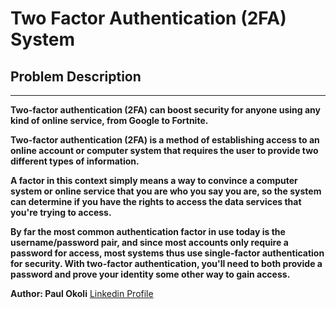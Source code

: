 # Two Factor Authentication (2FA) System

## Problem Description

---

**Two-factor authentication (2FA) can boost security for anyone using any kind of online service, from Google to Fortnite.**

**Two-factor authentication (2FA) is a method of establishing access to an online account or computer system that requires the user to provide two different types of information.**

**A factor in this context simply means a way to convince a computer system or online service that you are who you say you are, so the system can determine if you have the rights to access the data services that you're trying to access.**

**By far the most common authentication factor in use today is the username/password pair, and since most accounts only require a password for access, most systems thus use single-factor authentication for security. With two-factor authentication, you'll need to both provide a password and prove your identity some other way to gain access.**



**Author: Paul Okoli**
[Linkedin Profile](https://www.linkedin.com/in/paulokoli/)
